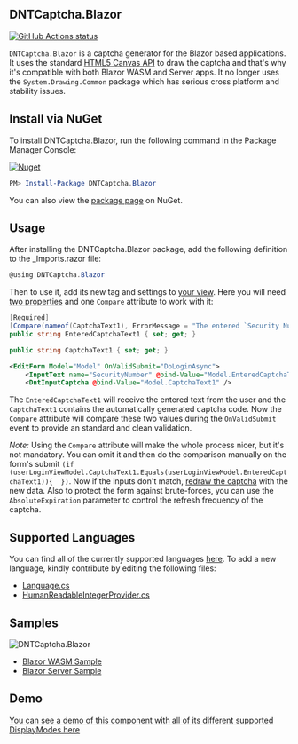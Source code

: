 ﻿## DNTCaptcha.Blazor

<p align="left">
  <a href="https://github.com/VahidN/DNTCaptcha.Blazor">
     <img alt="GitHub Actions status" src="https://github.com/VahidN/DNTCaptcha.Blazor/workflows/.NET%20Core%20Build/badge.svg">
  </a>
</p>

`DNTCaptcha.Blazor` is a captcha generator for the Blazor based applications. It uses the standard [HTML5 Canvas API](https://developer.mozilla.org/en-US/docs/Web/API/Canvas_API) to draw the captcha and that's why it's compatible with both Blazor WASM and Server apps. It no longer uses the `System.Drawing.Common` package which has serious cross platform and stability issues.

## Install via NuGet

To install DNTCaptcha.Blazor, run the following command in the Package Manager Console:

[![Nuget](https://img.shields.io/nuget/v/DNTCaptcha.Blazor)](https://github.com/VahidN/DNTCaptcha.Blazor)

```powershell
PM> Install-Package DNTCaptcha.Blazor
```

You can also view the [package page](http://www.nuget.org/packages/DNTCaptcha.Blazor/) on NuGet.

## Usage

After installing the DNTCaptcha.Blazor package, add the following definition to the \_Imports.razor file:

```csharp
@using DNTCaptcha.Blazor
```

Then to use it, add its new tag and settings to [your view](src/DNTCaptcha.Blazor.WasmSample/Client/Pages/Components/Login.razor).
Here you will need [two properties](src/DNTCaptcha.Blazor.WasmSample/Shared/ViewModels/LoginViewModel.cs) and one `Compare` attribute to work with it:

```csharp
[Required]
[Compare(nameof(CaptchaText1), ErrorMessage = "The entered `Security Number` is not correct.")]
public string EnteredCaptchaText1 { set; get; }

public string CaptchaText1 { set; get; }
```

```xml
<EditForm Model="Model" OnValidSubmit="DoLoginAsync">
    <InputText name="SecurityNumber" @bind-Value="Model.EnteredCaptchaText1" />
    <DntInputCaptcha @bind-Value="Model.CaptchaText1" />
```

The `EnteredCaptchaText1` will receive the entered text from the user and the `CaptchaText1` contains the automatically generated captcha code.
Now the `Compare` attribute will compare these two values during the `OnValidSubmit` event to provide an standard and clean validation.

*Note:* Using the `Compare` attribute will make the whole process nicer, but it's not mandatory. You can omit it and then do the comparison manually on the form's submit `(if (userLoginViewModel.CaptchaText1.Equals(userLoginViewModel.EnteredCaptchaText1)){  })`. Now if the inputs don't match, [redraw the captcha](https://github.com/VahidN/DNTCaptcha.Blazor/blob/main/src/DNTCaptcha.Blazor.WasmSample/Client/Pages/Components/Login.razor.cs#L20) with the new data. Also to protect the form against brute-forces, you can use the `AbsoluteExpiration` parameter to control the refresh frequency of the captcha.

## Supported Languages

You can find all of the currently supported languages [here](src/DNTCaptcha.Blazor/Contracts/NumberToWordLanguage.cs).
To add a new language, kindly contribute by editing the following files:

- [Language.cs](src/DNTCaptcha.Blazor/Contracts/NumberToWordLanguage.cs)
- [HumanReadableIntegerProvider.cs](src/DNTCaptcha.Blazor/Providers/HumanReadableIntegerProvider.cs)

## Samples

![DNTCaptcha.Blazor](src/DNTCaptcha.Blazor.WasmSample/DntInputCaptcha.png)

- [Blazor WASM Sample](src/DNTCaptcha.Blazor.WasmSample/)
- [Blazor Server Sample](src/DNTCaptcha.Blazor.ServerSample/)

## Demo

[You can see a demo of this component with all of its different supported DisplayModes here](https://vahidn.github.io/DNTCaptcha.Blazor)
